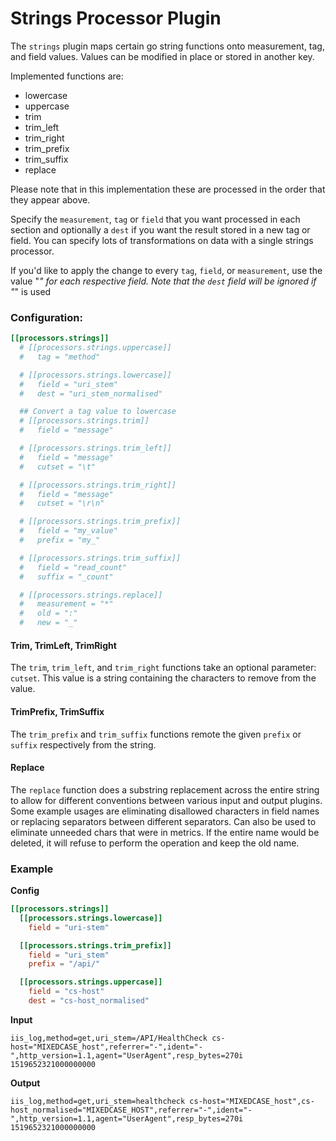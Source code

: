 # Strings Processor Plugin

The `strings` plugin maps certain go string functions onto measurement, tag, and field values.  Values can be modified in place or stored in another key.

Implemented functions are:
- lowercase
- uppercase
- trim
- trim_left
- trim_right
- trim_prefix
- trim_suffix
- replace

Please note that in this implementation these are processed in the order that they appear above.

Specify the `measurement`, `tag` or `field` that you want processed in each section and optionally a `dest` if you want the result stored in a new tag or field. You can specify lots of transformations on data with a single strings processor.

If you'd like to apply the change to every `tag`, `field`, or `measurement`, use the value "*" for each respective field. Note that the `dest` field will be ignored if "*" is used

### Configuration:

```toml
[[processors.strings]]
  # [[processors.strings.uppercase]]
  #   tag = "method"

  # [[processors.strings.lowercase]]
  #   field = "uri_stem"
  #   dest = "uri_stem_normalised"

  ## Convert a tag value to lowercase
  # [[processors.strings.trim]]
  #   field = "message"

  # [[processors.strings.trim_left]]
  #   field = "message"
  #   cutset = "\t"

  # [[processors.strings.trim_right]]
  #   field = "message"
  #   cutset = "\r\n"

  # [[processors.strings.trim_prefix]]
  #   field = "my_value"
  #   prefix = "my_"

  # [[processors.strings.trim_suffix]]
  #   field = "read_count"
  #   suffix = "_count"

  # [[processors.strings.replace]]
  #   measurement = "*"
  #   old = ":"
  #   new = "_"
```

#### Trim, TrimLeft, TrimRight

The `trim`, `trim_left`, and `trim_right` functions take an optional parameter: `cutset`.  This value is a string containing the characters to remove from the value.

#### TrimPrefix, TrimSuffix

The `trim_prefix` and `trim_suffix` functions remote the given `prefix` or `suffix`
respectively from the string.

#### Replace

The `replace` function does a substring replacement across the entire
string to allow for different conventions between various input and output
plugins. Some example usages are eliminating disallowed characters in
field names or replacing separators between different separators.
Can also be used to eliminate unneeded chars that were in metrics.
If the entire name would be deleted, it will refuse to perform
the operation and keep the old name.

### Example
**Config**
```toml
[[processors.strings]]
  [[processors.strings.lowercase]]
    field = "uri-stem"

  [[processors.strings.trim_prefix]]
    field = "uri_stem"
    prefix = "/api/"

  [[processors.strings.uppercase]]
    field = "cs-host"
    dest = "cs-host_normalised"
```

**Input**
```
iis_log,method=get,uri_stem=/API/HealthCheck cs-host="MIXEDCASE_host",referrer="-",ident="-",http_version=1.1,agent="UserAgent",resp_bytes=270i 1519652321000000000
```

**Output**
```
iis_log,method=get,uri_stem=healthcheck cs-host="MIXEDCASE_host",cs-host_normalised="MIXEDCASE_HOST",referrer="-",ident="-",http_version=1.1,agent="UserAgent",resp_bytes=270i 1519652321000000000
```
